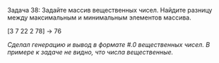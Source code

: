 Задача 38: Задайте массив вещественных чисел. Найдите разницу между максимальным и минимальным элементов массива.

[3 7 22 2 78] -> 76

_Сделал генерацию и вывод в формате #.0 вещественных чисел. В примере к задаче не видно, что числа вещественные._